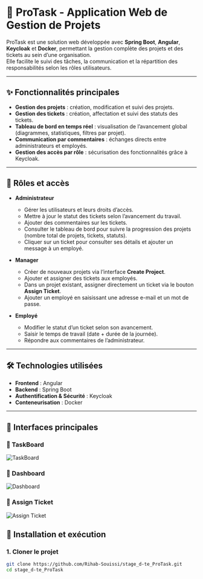 # 🚀 ProTask - Application Web de Gestion de Projets

ProTask est une solution web développée avec **Spring Boot**, **Angular**, **Keycloak** et **Docker**, permettant la gestion complète des projets et des tickets au sein d’une organisation.  
Elle facilite le suivi des tâches, la communication et la répartition des responsabilités selon les rôles utilisateurs.

---

## ✨ Fonctionnalités principales

- **Gestion des projets** : création, modification et suivi des projets.  
- **Gestion des tickets** : création, affectation et suivi des statuts des tickets.  
- **Tableau de bord en temps réel** : visualisation de l’avancement global (diagrammes, statistiques, filtres par projet).  
- **Communication par commentaires** : échanges directs entre administrateurs et employés.  
- **Gestion des accès par rôle** : sécurisation des fonctionnalités grâce à Keycloak.  

---

## 👥 Rôles et accès

- **Administrateur**  
  - Gérer les utilisateurs et leurs droits d’accès.  
  - Mettre à jour le statut des tickets selon l’avancement du travail.  
  - Ajouter des commentaires sur les tickets.  
  - Consulter le tableau de bord pour suivre la progression des projets (nombre total de projets, tickets, statuts).  
  - Cliquer sur un ticket pour consulter ses détails et ajouter un message à un employé.  

- **Manager**  
  - Créer de nouveaux projets via l’interface **Create Project**.  
  - Ajouter et assigner des tickets aux employés.  
  - Dans un projet existant, assigner directement un ticket via le bouton **Assign Ticket**.  
  - Ajouter un employé en saisissant une adresse e-mail et un mot de passe.  

- **Employé**  
  - Modifier le statut d’un ticket selon son avancement.  
  - Saisir le temps de travail (date + durée de la journée).  
  - Répondre aux commentaires de l’administrateur.  

---

## 🛠️ Technologies utilisées

- **Frontend** : Angular  
- **Backend** : Spring Boot  
- **Authentification & Sécurité** : Keycloak  
- **Conteneurisation** : Docker  

---

## 📸 Interfaces principales

### 🔹 TaskBoard
![TaskBoard](./assets/taskboard.png)

### 🔹 Dashboard
![Dashboard](./assets/dashboard.png)

### 🔹 Assign Ticket
![Assign Ticket](./assets/assign_ticket.png)


## 🚀 Installation et exécution

### 1. Cloner le projet
```bash
git clone https://github.com/Rihab-Souissi/stage_d-te_ProTask.git
cd stage_d-te_ProTask

